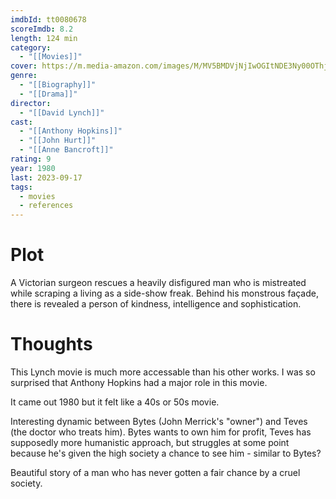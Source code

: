 ```yaml
---
imdbId: tt0080678
scoreImdb: 8.2
length: 124 min
category:
  - "[[Movies]]"
cover: https://m.media-amazon.com/images/M/MV5BMDVjNjIwOGItNDE3Ny00OThjLWE0NzQtZTU3YjMzZTZjMzhkXkEyXkFqcGdeQXVyMTQxNzMzNDI@._V1_SX300.jpg
genre:
  - "[[Biography]]"
  - "[[Drama]]"
director:
  - "[[David Lynch]]"
cast:
  - "[[Anthony Hopkins]]"
  - "[[John Hurt]]"
  - "[[Anne Bancroft]]"
rating: 9
year: 1980
last: 2023-09-17
tags:
  - movies
  - references
---
```



# Plot

A Victorian surgeon rescues a heavily disfigured man who is mistreated while scraping a living as a side-show freak. Behind his monstrous façade, there is revealed a person of kindness, intelligence and sophistication.

# Thoughts

This Lynch movie is much more accessable than his other works. I was so surprised that Anthony Hopkins had a major role in this movie. 

It came out 1980 but it felt like a 40s or 50s movie. 

Interesting dynamic between Bytes (John Merrick's "owner") and Teves (the doctor who treats him). Bytes wants to own him for profit, Teves has supposedly more humanistic approach, but struggles at some point because he's given the high society a chance to see him - similar to Bytes?

Beautiful story of a man who has never gotten a fair chance by a cruel society.